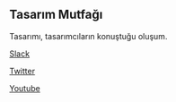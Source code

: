 
## <a name="tasarimmutfagi"></a> Tasarım Mutfağı

Tasarımı, tasarımcıların konuştuğu oluşum.


[Slack](https://tasarimmutfagi.typeform.com/to/zC7CYX)

[Twitter](https://twitter.com/tasarimmutfagi)

[Youtube](https://www.youtube.com/tasarimmutfagi)


